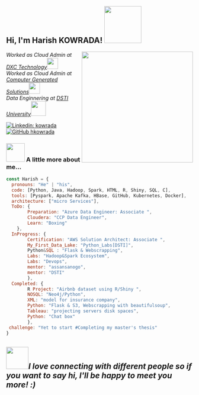 <h2> Hi, I'm Harish KOWRADA! <img src="https://media.giphy.com/media/efekGoJMGlbpolOC1F/giphy.gif" width="100"></h2>
<img align='right' src="https://media.giphy.com/media/TdjQAgDIkRsYm1HUbt/giphy.gif" width="300">
<p><em>Worked as Cloud Admin at <a href="https://www.dxc.technology/">DXC Technology</a><img src="https://media.giphy.com/media/WUlplcMpOCEmTGBtBW/giphy.gif" width="30"></br>Worked as Cloud Admin at <a href="https://www.cgsinc.com/en">Computer Generated Solutions</a><img src="https://media.giphy.com/media/WUlplcMpOCEmTGBtBW/giphy.gif" width="30"></br>Data Enginnering at <a href="https://www.datasciencetech.institute/">DSTI University</a><img src="https://media1.tenor.com/images/533ff46997a48a366cad44d8eb2a2ff6/tenor.gif?itemid=10604108" width="40">
</em></p>

[![Linkedin: kowrada](https://img.shields.io/badge/-kowrada-blue?style=flat-square&logo=Linkedin&logoColor=white&link=https://www.linkedin.com/in/kowrada/)](https://www.linkedin.com/in/kowrada/)
[![GitHub hkowrada](https://img.shields.io/github/followers/hkowrada?label=follow&style=social)](https://github.com/hkowrada)


### <img src="https://media.giphy.com/media/VgCDAzcKvsR6OM0uWg/giphy.gif" width="50"> A little more about me...

```javascript
const Harish = {
  pronouns: "He" | "his",
  code: [Python, Java, Hadoop, Spark, HTML, R, Shiny, SQL, C],
  tools: [Pyspark, Apache Kafka, HBase, GitHub, Kubernetes, Docker],
  architecture: ["micro Services"],
  ToDo: {
  		Preparation: "Azure Data Engineer: Associate ",
		Cloudera: "CCP Data Engineer",
		Learn: "Boxing"
	},
  InProgress: {
		Certification: "AWS Solution Architect: Associate ",
		My_First_Data_Lake: "Python_Labs[DSTI]",
		Python&SQL : "Flask & Webscrapping",
		Labs: "Hadoop&Spark Ecosystem",
		Labs: "Devops",
		mentor: "assansanogo", 
		mentor: "DSTI"
		},
  Completed: {
		R Project: "Airbnb dataset using R/Shiny ",
		NOSQL: "Neo4j/Python",
		XML: "model for insurance company",
		Python: "Flask & S3, Webscrapping with beautifulsoup",
		Tableau: "projecting servers disk spaces",
		Python: "Chat box"
		},
 challenge: "Yet to start #Completing my master's thesis"
}
```
<img src="https://media.giphy.com/media/LnQjpWaON8nhr21vNW/giphy.gif" width="60"><em><b>I love connecting with different people</b> so if you want to say <b>hi, I'll be happy to meet you more!</b> :)</em>
---
					
